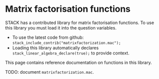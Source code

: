 # Matrix factorisation functions

STACK has a contributed library for matrix factorisation functions.  To use this library you must load it into the question variables.

* To use the latest code from github: `stack_include_contrib("matrixfactorization.mac");`
* Loading this library automatically declares `stack_linear_algebra_declare(true);` to provide context.

This page contains reference documentation on functions in this library.

TODO: document `matrixfactorization.mac`.
